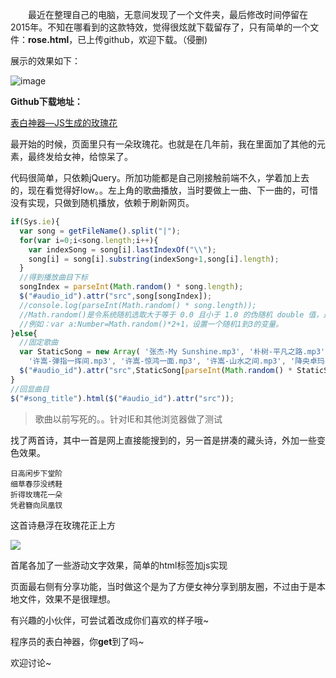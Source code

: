 &emsp;&emsp;最近在整理自己的电脑，无意间发现了一个文件夹，最后修改时间停留在2015年。不知在哪看到的这款特效，觉得很炫就下载留存了，只有简单的一个文件：**rose.html**，已上传github，欢迎下载。（侵删)

<!--more-->

展示的效果如下：

![image](http://pwfvtet6u.bkt.clouddn.com/rose.gif)

**Github下载地址：**

<a href="https://github.com/leafjame/Surprise" class="LinkCard">表白神器—JS生成的玫瑰花</a>

最开始的时候，页面里只有一朵玫瑰花。也就是在几年前，我在里面加了其他的元素，最终发给女神，给惊呆了。

代码很简单，只依赖jQuery。所加功能都是自己刚接触前端不久，学着加上去的，现在看觉得好low。。左上角的歌曲播放，当时要做上一曲、下一曲的，可惜没有实现，只做到随机播放，依赖于刷新网页。

```javascript
if(Sys.ie){
  var song = getFileName().split("|");
  for(var i=0;i<song.length;i++){
    var indexSong = song[i].lastIndexOf("\\");
    song[i] = song[i].substring(indexSong+1,song[i].length);
  }
  //得到播放曲目下标
  songIndex = parseInt(Math.random() * song.length);
  $("#audio_id").attr("src",song[songIndex]);
  //console.log(parseInt(Math.random() * song.length));
  //Math.random()是令系统随机选取大于等于 0.0 且小于 1.0 的伪随机 double 值，是Java语言常用代码。
  //例如：var a:Number=Math.random()*2+1，设置一个随机1到3的变量。
}else{
  //固定歌曲 
  var StaticSong = new Array( '张杰-My Sunshine.mp3', '朴树-平凡之路.mp3', 'Westlife-The Rose.mp3', '徐良-月光.mp3', '许嵩-七夕.mp3', '徐良-红装.mp3',
    '许嵩-弹指一挥间.mp3', '许嵩-惊鸿一面.mp3', '许嵩-山水之间.mp3', '降央卓玛-西海情歌.mp3', '降央卓玛-雨中飘荡的回忆.mp3' );　//创建一个数组并赋值
  $("#audio_id").attr("src",StaticSong[parseInt(Math.random() * StaticSong.length)]);
}
//回显曲目
$("#song_title").html($("#audio_id").attr("src"));
```
> 歌曲以前写死的。。针对IE和其他浏览器做了测试

找了两首诗，其中一首是网上直接能搜到的，另一首是拼凑的藏头诗，外加一些变色效果。
```
日高闲步下堂阶
细草春莎没绣鞋
折得玫瑰花一朵
凭君簪向凤凰钗
```
这首诗悬浮在玫瑰花正上方

![](http://pwfvtet6u.bkt.clouddn.com/WX20190823-175247@2x.png)

首尾各加了一些游动文字效果，简单的html标签加js实现

页面最右侧有分享功能，当时做这个是为了方便女神分享到朋友圈，不过由于是本地文件，效果不是很理想。

有兴趣的小伙伴，可尝试着改成你们喜欢的样子哦~

程序员的表白神器，你**get**到了吗~

欢迎讨论~
